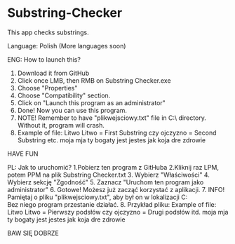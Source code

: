 # Substring-Checker
This app checks substrings.

Language: Polish (More languages soon)

ENG:
How to launch this?
1. Download it from GitHub
2. Click once LMB, then RMB on Substring Checker.exe
3. Choose "Properties"
4. Choose "Compatibility" section.
5. Click on "Launch this program as an administrator"
6. Done! Now you can use this program.
7. NOTE! Remember to have "plikwejsciowy.txt" file in C:\ directory.	 
   Without it, program will crash.
8. Example of file:
	Litwo Litwo = First Substring
	czy ojczyzno = Second Substring etc.
	moja mja
	ty bogaty
	jest jestes
	jak koja
	dre zdrowie

HAVE FUN

PL:
Jak to uruchomić?
1.Pobierz ten program z GitHuba
2.Kliknij raz LPM, potem PPM na plik Substring Checker.txt
3. Wybierz "Właściwości"
4. Wybierz sekcję "Zgodność"
5. Zaznacz "Uruchom ten program jako administrator"
6. Gotowe! Możesz już zacząć korzystać z aplikacji.
7. INFO! Pamiętaj o pliku "plikwejsciowy.txt", aby był on w lokalizacji C:\
   Bez niego program przestanie działać.
8. Przykład pliku:
Example of file:
	Litwo Litwo = Pierwszy podsłów
	czy ojczyzno = Drugi podsłów itd.
	moja mja
	ty bogaty
	jest jestes
	jak koja
	dre zdrowie

BAW SIĘ DOBRZE
